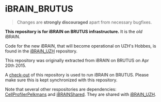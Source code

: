# iBRAIN_BRUTUS

> Changes are **strongly discouraged** apart from necessary bugfixes.

**This repository is for iBRAIN on BRUTUS infrastructure.** It is the *old* iBRAIN.

Code for the new iBRAIN, that will become operational on UZH's Hobbes, is found in the [iBRAIN_UZH](https://github.com/pelkmanslab/iBRAIN_UZH) repository.

This repository was originally extracted from iBRAIN on BRUTUS on Apr 20th 2015.

A [check-out](https://github.com/pelkmanslab/iBRAIN_BRUTUS/wiki/DEPLOY) of this repository is used to run iBRAIN on BRUTUS. Please make sure this is kept synchronized with this repository.

Note that several other respositories are dependencies: [CellProfilerPelkmans](https://github.com/pelkmanslab/CellProfilerPelkmans) and [iBRAINShared](https://github.com/pelkmanslab/iBRAINShared). They are shared with [iBRAIN_UZH](https://github.com/pelkmanslab/iBRAIN_UZH).

